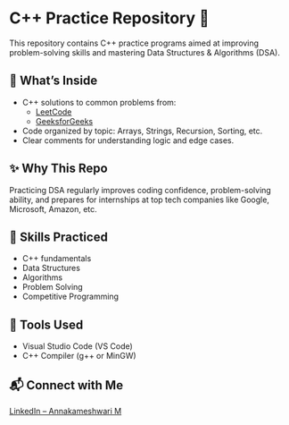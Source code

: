 # C++ Practice Repository 🧠

This repository contains C++ practice programs aimed at improving problem-solving skills and mastering Data Structures & Algorithms (DSA).

## 📘 What’s Inside

- C++ solutions to common problems from:
  - [LeetCode](https://leetcode.com/)
  - [GeeksforGeeks](https://www.geeksforgeeks.org/)
- Code organized by topic: Arrays, Strings, Recursion, Sorting, etc.
- Clear comments for understanding logic and edge cases.

## ✨ Why This Repo

Practicing DSA regularly improves coding confidence, problem-solving ability, and prepares for internships at top tech companies like Google, Microsoft, Amazon, etc.

## 🚀 Skills Practiced

- C++ fundamentals
- Data Structures
- Algorithms
- Problem Solving
- Competitive Programming

## 🧰 Tools Used

- Visual Studio Code (VS Code)
- C++ Compiler (g++ or MinGW)

## 📬 Connect with Me

[LinkedIn – Annakameshwari M](https://www.linkedin.com/in/annakameshwari-m)
